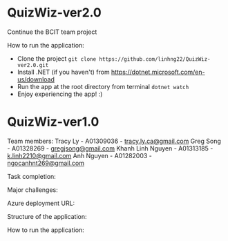 # QuizWiz-ver2.0

Continue the BCIT team project

How to run the application:

- Clone the project `git clone https://github.com/linhng22/QuizWiz-ver2.0.git`
- Install .NET (if you haven't) from https://dotnet.microsoft.com/en-us/download
- Run the app at the root directory from terminal `dotnet watch`
- Enjoy experiencing the app! :)

# QuizWiz-ver1.0

Team members:
Tracy Ly - A01309036 - tracy.ly.ca@gmail.com
Greg Song - A01328269 - gregjsong@gmail.com
Khanh Linh Nguyen - A01313185 - k.linh2210@gmail.com
Anh Nguyen - A01282003 - ngocanhnt269@gmail.com

Task completion:

Major challenges:

Azure deployment URL:

Structure of the application:

How to run the application:
